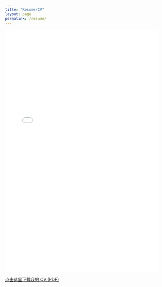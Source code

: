 ```yaml
---
title: "Resume/CV"
layout: page
permalink: /resume/
---
```


<!-- 显示您的 CV -->

<!-- 如果使用 PNG 图片显示 CV -->
<!--
<img src="/assets/resume/resume.png" alt="Resume" style="max-width: 100%; height: auto;">
-->
<!-- 如果直接嵌入 PDF 文件 -->

<embed src="/assets/home/resume.pdf" type="application/pdf" width="100%" height="800px" />


<!-- 下载按钮 -->
[点击这里下载我的 CV (PDF)](/assets/home/resume.pdf)
